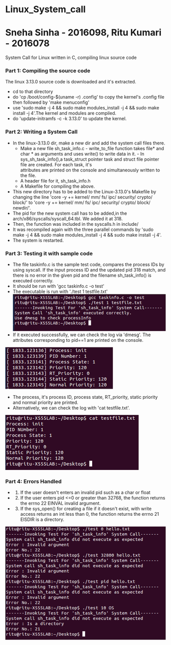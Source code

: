 # Linux_System_call
# Sneha Sinha - 2016098, Ritu Kumari - 2016078
System Call for Linux written in C, compiling linux source code
### Part 1: Compiling the source code
The linux 3.13.0 source code is downloaded and it's extracted.
- cd to that directory
- do 'cp /boot/config-$(uname -r) .config' to copy the kernel's .config file then followed by 'make menuconfig'
- use 'sudo make -j 4 && sudo make modules_install -j 4 && sudo make install -j 4'.The kernel and modules are compiled.
- do 'update-initramfs -c -k 3.13.0' to update the kernel.

### Part 2: Writing a System Call
- In the linux-3.13.0 dir, make a new dir and add the system call files there.
  - Make a new file sh_task_info.c
        - write_to_file function takes file* and char * as arguments and uses write() to write data in it.
        - In sys_sh_task_info(),a task_struct pointer task and struct file pointer file are created. For each task, it's                 
          attributes are printed on the console and simultaneously written to the file. 
  - A header file for it, sh_task_info.h
  - A Makefile for compiling the above.
- This new directory has to be added to the Linux-3.13.0's Makefile by changing the line 'core -y  += kernel/ mm/ fs/ ipc/ security/ crypto/ block/' to 'core -y  += kernel/ mm/ fs/ ipc/ security/ crypto/ block/ newdir/'.
- The pid for the new system call has to be added,in the arch/x86/syscalls/syscall_64.tbl. We added it at 318.
- Then, the function was included in the syscalls.h in include/ 
- It was recompiled again with the three parallel commands by 'sudo make -j 4 && sudo make modules_install -j 4 && sudo make install -j 4'.
- The system is restarted.

### Part 3: Testing it with sample code
- The file taskinfo.c is the sample test code, compares the process IDs by using syscall. If the input process ID and the updated pid 318 match, and there is no error in the given pid and the filename sh_task_info() is executed correctly.
- It should be run with 'gcc taskinfo.c -o test'
- The executable is run with './test 1 testfile.txt'
![](https://github.com/snehasi/Linux_System_call/blob/master/Screenshot%20from%202018-02-11%2022:34:19.png)
- If it executed successfully, we can check the log via 'dmesg'. The attributes corresponding to pid==1 are printed on the console.

![](https://github.com/snehasi/Linux_System_call/blob/master/Screenshot%20from%202018-02-11%2022:34:48.png)
- The process, it's process ID, process state, RT_priority, static priority and normal priority are printed.
-  Alternatively, we can check the log with 'cat testfile.txt'.

![](https://github.com/snehasi/Linux_System_call/blob/master/Screenshot%20from%202018-02-11%2022:35:04.png)

### Part 4: Errors Handled
- 1. If the user doesn't enters an invalid pid such as a char or float
- 2. If the user enters pid <=0 or greater than 32768, the function returns the errno 22 EINVAL invalid argument.
- 3. If the sys_open() for creating a file if it doesn't exist, with write access returns an int less than 0, the function returns the errno 21 EISDIR is a directory.

![](https://github.com/snehasi/Linux_System_call/blob/master/Screenshot%20from%202018-02-11%2022:53:33.png)
